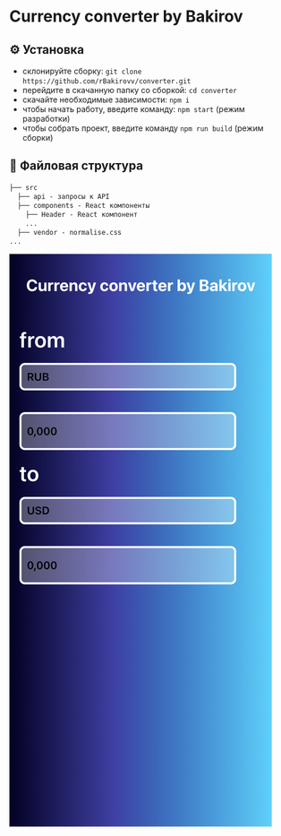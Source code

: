 # Currency сonverter by Bakirov
## :gear: Установка
* склонируйте сборку: ```git clone https://github.com/rBakirovv/converter.git```
* перейдите в скачанную папку со сборкой: ```cd converter```
* скачайте необходимые зависимости: ```npm i```
* чтобы начать работу, введите команду: ```npm start``` (режим разработки)
* чтобы собрать проект, введите команду ```npm run build``` (режим сборки)

## :open_file_folder: Файловая структура
```
├── src
  ├── api - запросы к API
  ├── components - React компоненты
    ├── Header - React компонент
    ...
  ├── vendor - normalise.css
...
```
![Скриншот](https://github.com/rBakirovv/converter/blob/main/src/screenshots/main.png?raw=true)